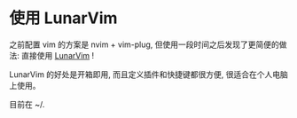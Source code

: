 # 使用 LunarVim

之前配置 vim 的方案是 nvim + vim-plug, 但使用一段时间之后发现了更简便的做法: 直接使用 [LunarVim](https://www.lunarvim.org/) !

LunarVim 的好处是开箱即用, 而且定义插件和快捷键都很方便, 很适合在个人电脑上使用。

目前在 ~/.
<!--stackedit_data:
eyJoaXN0b3J5IjpbNzczNTE1MTAxLDYxOTg1NDc0MV19
-->